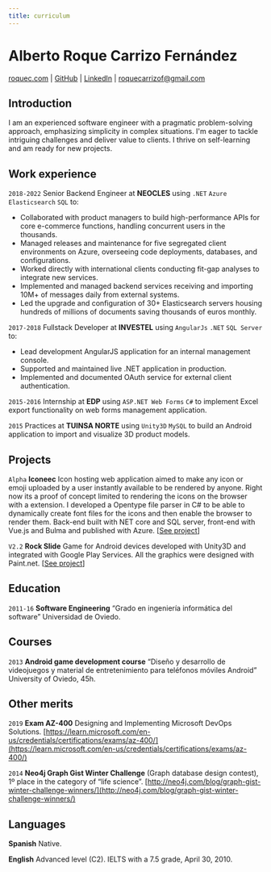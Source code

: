 ```yaml
---
title: curriculum
---
```


# Alberto Roque Carrizo Fernández

<div id="webaddress">
  <a href="https://roquec.com/">roquec.com</a>
  | <a href="https://github.com/roquec">GitHub</a>
  | <a href="https://www.linkedin.com/in/roque-carrizo-fernandez/">LinkedIn</a>
  | <a href="mailto:roquecarrizof@gmail.com" target="_top">roquecarrizof@gmail.com</a>
</div>

## Introduction

I am an experienced software engineer with a pragmatic problem-solving approach, emphasizing simplicity in complex
situations. I'm eager to tackle intriguing challenges and deliver value to clients. I thrive on self-learning and am
ready for new projects.

## Work experience

`2018-2022` Senior Backend Engineer at __NEOCLES__ using `.NET` `Azure` `Elasticsearch` `SQL` to:

* Collaborated with product managers to build high-performance APIs for core e-commerce functions, handling concurrent
  users in the thousands.
* Managed releases and maintenance for five segregated client environments on Azure, overseeing code deployments,
  databases, and configurations.
* Worked directly with international clients conducting fit-gap analyses to integrate new services.
* Implemented and managed backend services receiving and importing 10M+ of messages daily from external systems.
* Led the upgrade and configuration of 30+ Elasticsearch servers housing hundreds of millions of documents saving
  thousands of euros monthly.

`2017-2018` Fullstack Developer at __INVESTEL__ using `AngularJs` `.NET` `SQL Server` to:

* Lead development AngularJS application for an internal management console.
* Supported and maintained live .NET application in production.
* Implemented and documented OAuth service for external client authentication.

`2015-2016` Internship at __EDP__ using `ASP.NET Web Forms` `C#` to implement Excel export functionality on web forms
management application.

`2015` Practices at __TUINSA NORTE__ using `Unity3D` `MySQL` to build an Android application to import and visualize 3D
product models.

## Projects

`Alpha`
__Iconeec__ Icon hosting web application aimed to make any icon or emoji uploaded by a user instantly available to be
rendered by anyone. Right now its a proof of concept limited to rendering the icons on the browser with a extension. I
developed a Opentype file parser in C# to be able to dynamically create font files for the icons and then enable the
browser to render them. Back-end built with NET core and SQL server, front-end with Vue.js and Bulma and published with
Azure. [[See project](https://bitbucket.org/roquecarrizof/iconeec)]

`V2.2`
__Rock Slide__ Game for Android devices developed with Unity3D and integrated with Google Play Services. All the
graphics were designed with
Paint.net. [[See project](https://play.google.com/store/apps/details?id=com.roque.rockslide.android&hl=en)]

## Education

`2011-16`
__Software Engineering__ “Grado en ingeniería informática del software” Universidad de Oviedo.

## Courses

`2013`
__Android game development course__ “Diseño y desarrollo de videojuegos y material de
entretenimiento para teléfonos móviles Android” University of Oviedo, 45h.

## Other merits

`2019` __Exam AZ-400__ Designing and Implementing Microsoft DevOps
Solutions. [https://learn.microsoft.com/en-us/credentials/certifications/exams/az-400/](https://learn.microsoft.com/en-us/credentials/certifications/exams/az-400/)

`2014`
__Neo4j Graph Gist Winter Challenge__ (Graph database design contest), 1º place in the
category of “life
science”. [http://neo4j.com/blog/graph-gist-winter-challenge-winners/](http://neo4j.com/blog/graph-gist-winter-challenge-winners/)

## Languages

__Spanish__ Native.

__English__ Advanced level (C2). IELTS with a 7.5 grade, April 30, 2010.
